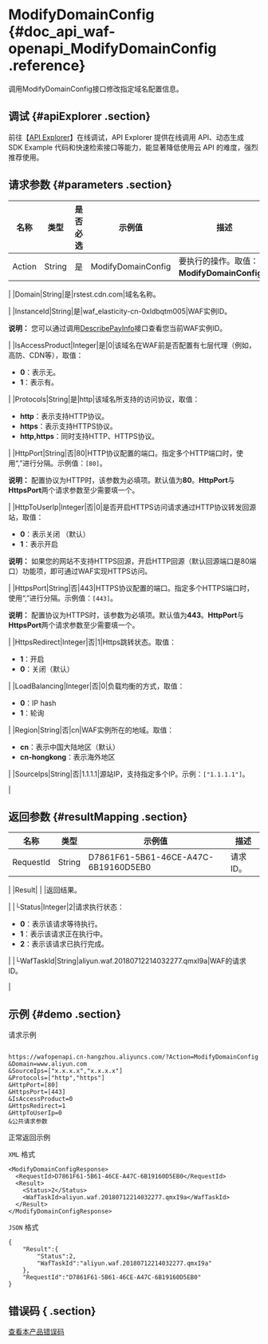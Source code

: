 # ModifyDomainConfig {#doc_api_waf-openapi_ModifyDomainConfig .reference}

调用ModifyDomainConfig接口修改指定域名配置信息。

## 调试 {#apiExplorer .section}

前往【[API Explorer](https://api.aliyun.com/#product=waf-openapi&api=ModifyDomainConfig)】在线调试，API Explorer 提供在线调用 API、动态生成 SDK Example 代码和快速检索接口等能力，能显著降低使用云 API 的难度，强烈推荐使用。

## 请求参数 {#parameters .section}

|名称|类型|是否必选|示例值|描述|
|--|--|----|---|--|
|Action|String|是|ModifyDomainConfig|要执行的操作。取值：**ModifyDomainConfig**。

 |
|Domain|String|是|rstest.cdn.com|域名名称。

 |
|InstanceId|String|是|waf\_elasticity-cn-0xldbqtm005|WAF实例ID。

 **说明：** 您可以通过调用[DescribePayInfo](~~86651~~)接口查看您当前WAF实例ID。

 |
|IsAccessProduct|Integer|是|0|该域名在WAF前是否配置有七层代理（例如，高防、CDN等），取值：

 -   **0**：表示无。
-   **1**：表示有。

 |
|Protocols|String|是|http|该域名所支持的访问协议，取值：

 -   **http**：表示支持HTTP协议。
-   **https**：表示支持HTTPS协议。
-   **http,https**：同时支持HTTP、HTTPS协议。

 |
|HttpPort|String|否|80|HTTP协议配置的端口。指定多个HTTP端口时，使用“,”进行分隔。示例值：`[80]`。

 **说明：** 配置协议为HTTP时，该参数为必填项。默认值为**80**。**HttpPort**与**HttpsPort**两个请求参数至少需要填一个。

 |
|HttpToUserIp|Integer|否|0|是否开启HTTPS访问请求通过HTTP协议转发回源站，取值：

 -   **0**：表示关闭 （默认）
-   **1**：表示开启

 **说明：** 如果您的网站不支持HTTPS回源，开启HTTP回源（默认回源端口是80端口）功能项，即可通过WAF实现HTTPS访问。

 |
|HttpsPort|String|否|443|HTTPS协议配置的端口。指定多个HTTPS端口时，使用“,”进行分隔。示例值：`[443]`。

 **说明：** 配置协议为HTTPS时，该参数为必填项。默认值为**443**。**HttpPort**与**HttpsPort**两个请求参数至少需要填一个。

 |
|HttpsRedirect|Integer|否|1|Https跳转状态。取值：

 -   **1**：开启
-   **0**：关闭（默认）

 |
|LoadBalancing|Integer|否|0|负载均衡的方式，取值：

 -   **0**：IP hash
-   **1**：轮询

 |
|Region|String|否|cn|WAF实例所在的地域。取值：

 -   **cn**：表示中国大陆地区（默认）
-   **cn-hongkong**：表示海外地区

 |
|SourceIps|String|否|1.1.1.1|源站IP，支持指定多个IP。示例：`["1.1.1.1"]`。

 |

## 返回参数 {#resultMapping .section}

|名称|类型|示例值|描述|
|--|--|---|--|
|RequestId|String|D7861F61-5B61-46CE-A47C-6B19160D5EB0|请求ID。

 |
|Result| | |返回结果。

 |
|└Status|Integer|2|请求执行状态：

 -   **0**：表示该请求等待执行。
-   **1**：表示该请求正在执行中。
-   **2**：表示该请求已执行完成。

 |
|└WafTaskId|String|aliyun.waf.20180712214032277.qmxI9a|WAF的请求ID。

 |

## 示例 {#demo .section}

请求示例

``` {#request_demo}

https://wafopenapi.cn-hangzhou.aliyuncs.com/?Action=ModifyDomainConfig
&Domain=www.aliyun.com
&SourceIps=["x.x.x.x","x.x.x.x"]
&Protocols=["http","https"]
&HttpPort=[80]
&HttpsPort=[443]
&IsAccessProduct=0
&HttpsRedirect=1
&HttpToUserIp=0
&公共请求参数

```

正常返回示例

`XML` 格式

``` {#xml_return_success_demo}
<ModifyDomainConfigResponse>
  <RequestId>D7861F61-5B61-46CE-A47C-6B19160D5EB0</RequestId>
  <Result>
    <Status>2</Status>
    <WafTaskId>aliyun.waf.20180712214032277.qmxI9a</WafTaskId>
  </Result>
</ModifyDomainConfigResponse>

```

`JSON` 格式

``` {#json_return_success_demo}
{
	"Result":{
		"Status":2,
		"WafTaskId":"aliyun.waf.20180712214032277.qmxI9a"
	},
	"RequestId":"D7861F61-5B61-46CE-A47C-6B19160D5EB0"
}
```

## 错误码 { .section}

[查看本产品错误码](https://error-center.aliyun.com/status/product/waf-openapi)

